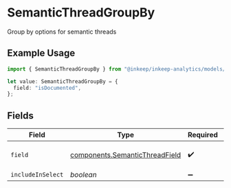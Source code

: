# SemanticThreadGroupBy

Group by options for semantic threads

## Example Usage

```typescript
import { SemanticThreadGroupBy } from "@inkeep/inkeep-analytics/models/components";

let value: SemanticThreadGroupBy = {
  field: "isDocumented",
};
```

## Fields

| Field                                                                            | Type                                                                             | Required                                                                         | Description                                                                      |
| -------------------------------------------------------------------------------- | -------------------------------------------------------------------------------- | -------------------------------------------------------------------------------- | -------------------------------------------------------------------------------- |
| `field`                                                                          | [components.SemanticThreadField](../../models/components/semanticthreadfield.md) | :heavy_check_mark:                                                               | Available fields for SemanticThread                                              |
| `includeInSelect`                                                                | *boolean*                                                                        | :heavy_minus_sign:                                                               | N/A                                                                              |